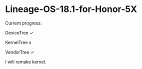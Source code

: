 # Lineage-OS-18.1-for-Honor-5X
Current progress:

DeviceTree ✓

KernelTree x

VendorTree ✓

I will remake kernel.
